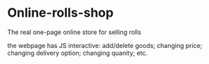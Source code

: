 # Online-rolls-shop
The real one-page online store for selling rolls

the webpage has JS interactive: 
add/delete goods;
changing price;
changing delivery option;
changing quanity; 
etc.

